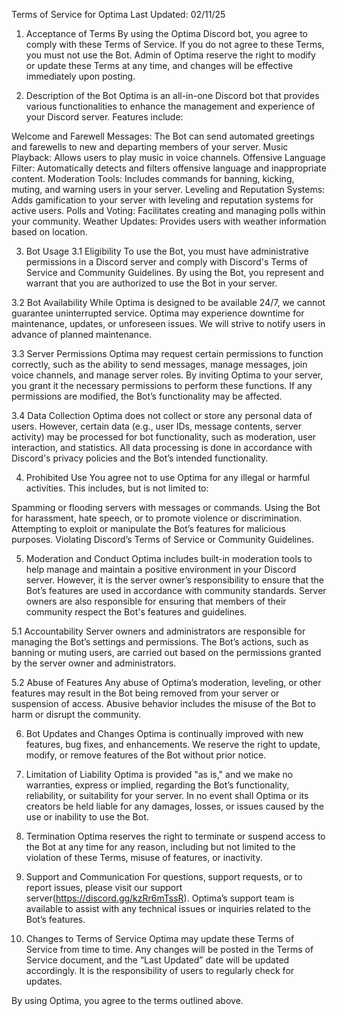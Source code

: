 Terms of Service for Optima
Last Updated: 02/11/25

1. Acceptance of Terms
By using the Optima Discord bot, you agree to comply with these Terms of Service. If you do not agree to these Terms, you must not use the Bot. Admin of Optima reserve the right to modify or update these Terms at any time, and changes will be effective immediately upon posting.

2. Description of the Bot
Optima is an all-in-one Discord bot that provides various functionalities to enhance the management and experience of your Discord server. Features include:

Welcome and Farewell Messages: The Bot can send automated greetings and farewells to new and departing members of your server.
Music Playback: Allows users to play music in voice channels.
Offensive Language Filter: Automatically detects and filters offensive language and inappropriate content.
Moderation Tools: Includes commands for banning, kicking, muting, and warning users in your server.
Leveling and Reputation Systems: Adds gamification to your server with leveling and reputation systems for active users.
Polls and Voting: Facilitates creating and managing polls within your community.
Weather Updates: Provides users with weather information based on location.

3. Bot Usage
3.1 Eligibility
To use the Bot, you must have administrative permissions in a Discord server and comply with Discord's Terms of Service and Community Guidelines. By using the Bot, you represent and warrant that you are authorized to use the Bot in your server.

3.2 Bot Availability
While Optima is designed to be available 24/7, we cannot guarantee uninterrupted service. Optima may experience downtime for maintenance, updates, or unforeseen issues. We will strive to notify users in advance of planned maintenance.

3.3 Server Permissions
Optima may request certain permissions to function correctly, such as the ability to send messages, manage messages, join voice channels, and manage server roles. By inviting Optima to your server, you grant it the necessary permissions to perform these functions. If any permissions are modified, the Bot’s functionality may be affected.

3.4 Data Collection
Optima does not collect or store any personal data of users. However, certain data (e.g., user IDs, message contents, server activity) may be processed for bot functionality, such as moderation, user interaction, and statistics. All data processing is done in accordance with Discord's privacy policies and the Bot’s intended functionality.

4. Prohibited Use
You agree not to use Optima for any illegal or harmful activities. This includes, but is not limited to:

Spamming or flooding servers with messages or commands.
Using the Bot for harassment, hate speech, or to promote violence or discrimination.
Attempting to exploit or manipulate the Bot’s features for malicious purposes.
Violating Discord’s Terms of Service or Community Guidelines.

5. Moderation and Conduct
Optima includes built-in moderation tools to help manage and maintain a positive environment in your Discord server. However, it is the server owner’s responsibility to ensure that the Bot’s features are used in accordance with community standards. Server owners are also responsible for ensuring that members of their community respect the Bot's features and guidelines.

5.1 Accountability
Server owners and administrators are responsible for managing the Bot’s settings and permissions. The Bot’s actions, such as banning or muting users, are carried out based on the permissions granted by the server owner and administrators.

5.2 Abuse of Features
Any abuse of Optima’s moderation, leveling, or other features may result in the Bot being removed from your server or suspension of access. Abusive behavior includes the misuse of the Bot to harm or disrupt the community.

6. Bot Updates and Changes
Optima is continually improved with new features, bug fixes, and enhancements. We reserve the right to update, modify, or remove features of the Bot without prior notice.

7. Limitation of Liability
Optima is provided "as is," and we make no warranties, express or implied, regarding the Bot’s functionality, reliability, or suitability for your server. In no event shall Optima or its creators be held liable for any damages, losses, or issues caused by the use or inability to use the Bot.

8. Termination
Optima reserves the right to terminate or suspend access to the Bot at any time for any reason, including but not limited to the violation of these Terms, misuse of features, or inactivity.

9. Support and Communication
For questions, support requests, or to report issues, please visit our support server(https://discord.gg/kzRr6mTssR). Optima’s support team is available to assist with any technical issues or inquiries related to the Bot’s features.

10. Changes to Terms of Service
Optima may update these Terms of Service from time to time. Any changes will be posted in the Terms of Service document, and the “Last Updated” date will be updated accordingly. It is the responsibility of users to regularly check for updates.

By using Optima, you agree to the terms outlined above.
